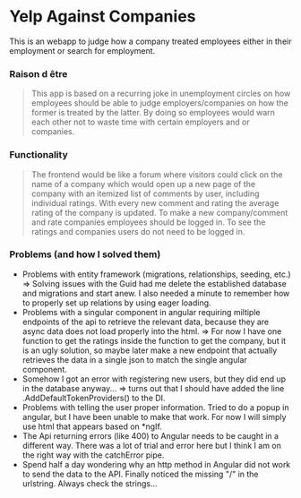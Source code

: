 # Yelp Against Companies
This is an webapp to judge how a company treated employees either in their employment or search for employment.

### Raison d être
> This app is based on a recurring joke in unemployment circles on how employees should be able to judge employers/companies on how the former is treated by the latter.
> By doing so employees would warn each other not to waste time with certain employers and or companies.

### Functionality
> The frontend would be like a forum where visitors could click on the name of a company
> which would open up a new page of the company with an itemized list of comments by user, including individual ratings.
> With every new comment and rating the average rating of the company is updated.
> To make a new company/comment and rate companies employees should be logged in.
> To see the ratings and companies users do not need to be logged in.

### Problems (and how I solved them)
* Problems with entity framework (migrations, relationships, seeding, etc.)
  => Solving issues with the Guid had me delete the established database and migrations and start anew. I also needed a minute to remember how to properly set up relations by using eager loading.
* Problems with a singular component in angular requiring miltiple endpoints of the api to retrieve the relevant data, because they are async data does not load properly into the html. 
  => For now I have one function to get the ratings inside the function to get the company, but it is an ugly solution, so maybe later make a new endpoint that actually retrieves the data in a single json to match the single angular component.
* Somehow I got an error with registering new users, but they did end up in the database anyway... 
  => turns out that I should have added the line .AddDefaultTokenProviders() to the DI.
* Problems with telling the user proper information. Tried to do a popup in angular, but I have been unable to make that work. For now I will simply use html that appears based on *ngIf.
* The Api returning errors (like 400) to Angular needs to be caught in a different way. There was a lot of trial and error here but I think I am on the right way with the catchError pipe.
* Spend half a day wondering why an http method in Angular did not work to send the data to the API. Finally noticed the missing "/" in the urlstring. Always check the strings...
